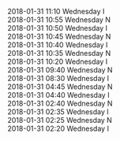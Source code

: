 2018-01-31 11:10 Wednesday  I  
2018-01-31 10:55 Wednesday  N  
2018-01-31 10:50 Wednesday  I  
2018-01-31 10:45 Wednesday  N  
2018-01-31 10:40 Wednesday  I  
2018-01-31 10:35 Wednesday  N  
2018-01-31 10:20 Wednesday  I  
2018-01-31 09:40 Wednesday  N  
2018-01-31 08:30 Wednesday  I  
2018-01-31 04:45 Wednesday  N  
2018-01-31 04:40 Wednesday  I  
2018-01-31 02:40 Wednesday  N  
2018-01-31 02:35 Wednesday  I  
2018-01-31 02:25 Wednesday  N  
2018-01-31 02:20 Wednesday  I  

